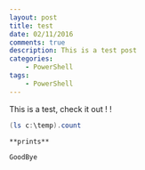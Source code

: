 ```yaml
---
layout: post
title: test
date: 02/11/2016  
comments: true
description: This is a test post
categories: 
    - PowerShell
tags: 
    - PowerShell
---
```


This is a test, check it out ! !

```powershell
(ls c:\temp).count
```
```
**prints**

GoodBye
```
